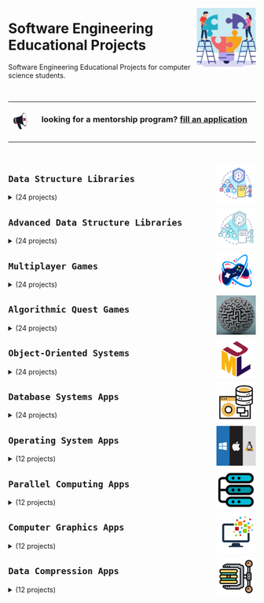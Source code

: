 <a href="/Software-Engineering-Educational-Projects/README.md"><img align="right" width="120" src="/logos/software-engineering-educational-projects.png"></img></a>

# Software Engineering Educational Projects
Software Engineering Educational Projects for computer science students.

<br>
<table>
    <tbody>
<tr>
<td align="center" width="10%"><a href="/Mentorship-Programs/README.md"><img src="/icons/announcement.png" width="100%"></img></a></td>
<td align="center" width="90%"><h3>looking for a mentorship program? <a href="/Mentorship-Programs/README.md">fill an application</a></h3><br></td>
</tr>
    </tbody>
</table>
<br>

<a href="/Software-Engineering-Educational-Projects/README.md"><img align="right" width="80" src="/Software-Engineering-Educational-Projects/logos/data-structure-libraries.png"></img></a>

## `Data Structure Libraries`

<details>
    <summary>(24 projects)</summary>
    <br>
<table>
    <thead>
        <tr>
<th width="120px" align="center">Array Library</th>
<th width="120px" align="center">Stack Array Based Library</th>
<th width="120px" align="center">Queue Array Based Library</th>
<th width="120px" align="center">Deque Array Based Library</th>
<th width="120px" align="center">Linked List Library</th>
<th width="120px" align="center">Stack Linked List Based Library</th>
<th width="120px" align="center">Queue Linked List Based Library</th>
<th width="120px" align="center">Deque Linked List Based Library</th>
        </tr>
    </thead>
    <tbody>
<td align="center"><a href="/Software-Engineering-Educational-Projects/README.md">
<img width="100%" src="/Software-Engineering-Educational-Projects/logos/array-library.png"></img></a></td>
<td align="center"><a href="/Software-Engineering-Educational-Projects/README.md">
<img width="100%" src="/Software-Engineering-Educational-Projects/logos/stack-library.png"></img></a></td>
<td align="center"><a href="/Software-Engineering-Educational-Projects/README.md">
<img width="100%" src="/Software-Engineering-Educational-Projects/logos/queue-library.png"></img></a></td>
<td align="center"><a href="/Software-Engineering-Educational-Projects/README.md">
<img width="100%" src="/Software-Engineering-Educational-Projects/logos/deque-library.png"></img></a></td>
<td align="center"><a href="/Software-Engineering-Educational-Projects/README.md">
<img width="100%" src="/Software-Engineering-Educational-Projects/logos/linked-list-library.png"></img></a></td>
<td align="center"><a href="/Software-Engineering-Educational-Projects/README.md">
<img width="100%" src="/Software-Engineering-Educational-Projects/logos/stack-library.png"></img></a></td>
<td align="center"><a href="/Software-Engineering-Educational-Projects/README.md">
<img width="100%" src="/Software-Engineering-Educational-Projects/logos/queue-library.png"></img></a></td>
<td align="center"><a href="/Software-Engineering-Educational-Projects/README.md">
<img width="100%" src="/Software-Engineering-Educational-Projects/logos/deque-library.png"></img></a></td>
    </tbody>
    <thead>
        <tr>
<th width="120px" align="center">Binary Search Tree Library</th>
<th width="120px" align="center">AVL Tree Library</th>
<th width="120px" align="center">Red Black Tree Library</th>
<th width="120px" align="center">Splay Tree Library</th>
<th width="120px" align="center">Trie Library</th>
<th width="120px" align="center">Disjoint Set Library</th>
<th width="120px" align="center">Segment Tree Library</th>
<th width="120px" align="center">Binary Indexed Tree Library</th>
        </tr>
    </thead>
    <tbody>
<td align="center"><a href="/Software-Engineering-Educational-Projects/README.md">
<img width="100%" src="/Software-Engineering-Educational-Projects/logos/binary-search-tree-library.png"></img></a></td>
<td align="center"><a href="/Software-Engineering-Educational-Projects/README.md">
<img width="100%" src="/Software-Engineering-Educational-Projects/logos/avl-tree-library.png"></img></a></td>
<td align="center"><a href="/Software-Engineering-Educational-Projects/README.md">
<img width="100%" src="/Software-Engineering-Educational-Projects/logos/red-black-tree-library.png"></img></a></td>
<td align="center"><a href="/Software-Engineering-Educational-Projects/README.md">
<img width="100%" src="/Software-Engineering-Educational-Projects/logos/splay-tree-library.png"></img></a></td>
<td align="center"><a href="/Software-Engineering-Educational-Projects/README.md">
<img width="100%" src="/Software-Engineering-Educational-Projects/logos/trie-library.png"></img></a></td>
<td align="center"><a href="/Software-Engineering-Educational-Projects/README.md">
<img width="100%" src="/Software-Engineering-Educational-Projects/logos/disjoint-set-library.png"></img></a></td>
<td align="center"><a href="/Software-Engineering-Educational-Projects/README.md">
<img width="100%" src="/Software-Engineering-Educational-Projects/logos/segment-tree-library.png"></img></a></td>
<td align="center"><a href="/Software-Engineering-Educational-Projects/README.md">
<img width="100%" src="/Software-Engineering-Educational-Projects/logos/binary-indexed-tree-library.png"></img></a></td>
    </tbody>
    <thead>
        <tr>
<th width="120px" align="center">Binary Heap Library</th>
<th width="120px" align="center">Binomial Heap Library</th>
<th width="120px" align="center">Fibonacci Heap Library</th>
<th width="120px" align="center">Pairing Heap Library</th>
<th width="120px" align="center">Hash Map Library</th>
<th width="120px" align="center">Open Addressing Hash Table Library</th>
<th width="120px" align="center">Chained Hash Table Library</th>
<th width="120px" align="center">Double Hashing Hash Table Library</th>
        </tr>
    </thead>
    <tbody>
<td align="center"><a href="/Software-Engineering-Educational-Projects/README.md">
<img width="100%" src="/Software-Engineering-Educational-Projects/logos/binary-heap-library.png"></img></a></td>
<td align="center"><a href="/Software-Engineering-Educational-Projects/README.md">
<img width="100%" src="/Software-Engineering-Educational-Projects/logos/binomial-heap-library.png"></img></a></td>
<td align="center"><a href="/Software-Engineering-Educational-Projects/README.md">
<img width="100%" src="/Software-Engineering-Educational-Projects/logos/fibonacci-heap-library.png"></img></a></td>
<td align="center"><a href="/Software-Engineering-Educational-Projects/README.md">
<img width="100%" src="/Software-Engineering-Educational-Projects/logos/pairing-heap-library.png"></img></a></td>
<td align="center"><a href="/Software-Engineering-Educational-Projects/README.md">
<img width="100%" src="/Software-Engineering-Educational-Projects/logos/hash-map-library.png"></img></a></td>
<td align="center"><a href="/Software-Engineering-Educational-Projects/README.md">
<img width="100%" src="/Software-Engineering-Educational-Projects/logos/open-addressing-hash-table-library.png"></img></a></td>
<td align="center"><a href="/Software-Engineering-Educational-Projects/README.md">
<img width="100%" src="/Software-Engineering-Educational-Projects/logos/chained-hash-table-library.png"></img></a></td>
<td align="center"><a href="/Software-Engineering-Educational-Projects/README.md">
<img width="100%" src="/Software-Engineering-Educational-Projects/logos/double-hashing-hash-table-library.png"></img></a></td>
    </tbody>
</table>
</details>

<a href="/Software-Engineering-Educational-Projects/README.md"><img align="right" width="80" src="/Software-Engineering-Educational-Projects/logos/advanced-data-structure-libraries.png"></img></a>

## `Advanced Data Structure Libraries`

<details>
    <summary>(24 projects)</summary>
    <br>
<table>
    <thead>
        <tr>
<th width="120px" align="center">Treap Library</th>
<th width="120px" align="center">Interval Tree Library</th>
<th width="120px" align="center">K-D Tree Library</th>
<th width="120px" align="center">AA Tree Library</th>
<th width="120px" align="center">Cartesian Tree Library</th>
<th width="120px" align="center">2-3 Tree Library</th>
<th width="120px" align="center">Scapegoat Tree Library</th>
<th width="120px" align="center">Link-Cut Tree Library</th>
        </tr>
    </thead>
    <tbody>
<td align="center"><a href="/Software-Engineering-Educational-Projects/README.md">
<img width="100%" src="/Software-Engineering-Educational-Projects/logos/treap-library.png"></img></a></td>
<td align="center"><a href="/Software-Engineering-Educational-Projects/README.md">
<img width="100%" src="/Software-Engineering-Educational-Projects/logos/interval-tree-library.png"></img></a></td>
<td align="center"><a href="/Software-Engineering-Educational-Projects/README.md">
<img width="100%" src="/Software-Engineering-Educational-Projects/logos/k-d-tree-library.png"></img></a></td>
<td align="center"><a href="/Software-Engineering-Educational-Projects/README.md">
<img width="100%" src="/Software-Engineering-Educational-Projects/logos/aa-tree-library.png"></img></a></td>
<td align="center"><a href="/Software-Engineering-Educational-Projects/README.md">
<img width="100%" src="/Software-Engineering-Educational-Projects/logos/cartesian-tree-library.png"></img></a></td>
<td align="center"><a href="/Software-Engineering-Educational-Projects/README.md">
<img width="100%" src="/Software-Engineering-Educational-Projects/logos/2-3-tree-library.png"></img></a></td>
<td align="center"><a href="/Software-Engineering-Educational-Projects/README.md">
<img width="100%" src="/Software-Engineering-Educational-Projects/logos/scapegoat-tree-library.png"></img></a></td>
<td align="center"><a href="/Software-Engineering-Educational-Projects/README.md">
<img width="100%" src="/Software-Engineering-Educational-Projects/logos/link-cut-tree-library.png"></img></a></td>
    </tbody>
    <thead>
        <tr>
<th width="120px" align="center">Skip List Library</th>
<th width="120px" align="center">B-Tree Library</th>
<th width="120px" align="center">R-Tree Library</th>
<th width="120px" align="center">K-ary Tree Library</th>
<th width="120px" align="center">Cuckoo Hash Table Library</th>
<th width="120px" align="center">Robin Hood Hash Table Library</th>
<th width="120px" align="center">Hopscotch Hash Table Library</th>
<th width="120px" align="center">Dynamic Perfect Hash Table Library</th>
        </tr>
    </thead>
    <tbody>
<td align="center"><a href="/Software-Engineering-Educational-Projects/README.md">
<img width="100%" src="/Software-Engineering-Educational-Projects/logos/skip-list-library.png"></img></a></td>
<td align="center"><a href="/Software-Engineering-Educational-Projects/README.md">
<img width="100%" src="/Software-Engineering-Educational-Projects/logos/b-tree-library.png"></img></a></td>
<td align="center"><a href="/Software-Engineering-Educational-Projects/README.md">
<img width="100%" src="/Software-Engineering-Educational-Projects/logos/r-tree-library.png"></img></a></td>
<td align="center"><a href="/Software-Engineering-Educational-Projects/README.md">
<img width="100%" src="/Software-Engineering-Educational-Projects/logos/k-ary-tree-library.png"></img></a></td>
<td align="center"><a href="/Software-Engineering-Educational-Projects/README.md">
<img width="100%" src="/Software-Engineering-Educational-Projects/logos/cuckoo-hash-table-library.png"></img></a></td>
<td align="center"><a href="/Software-Engineering-Educational-Projects/README.md">
<img width="100%" src="/Software-Engineering-Educational-Projects/logos/robin-hood-hash-table-library.png"></img></a></td>
<td align="center"><a href="/Software-Engineering-Educational-Projects/README.md">
<img width="100%" src="/Software-Engineering-Educational-Projects/logos/hopscotch-hash-table-library.png"></img></a></td>
<td align="center"><a href="/Software-Engineering-Educational-Projects/README.md">
<img width="100%" src="/Software-Engineering-Educational-Projects/logos/dynamic-perfect-hash-table-library.png"></img></a></td>
    </tbody>
    <thead>
        <tr>
<th width="120px" align="center">Suffix Array Library</th>
<th width="120px" align="center">Suffix Tree Library</th>
<th width="120px" align="center">Suffix Automaton Library</th>
<th width="120px" align="center">Sparse Suffix Array/Tree Library</th>
<th width="120px" align="center">Generalized Suffix Array/Tree Library</th>
<th width="120px" align="center">Dynamic Suffix Array/Tree Library</th>
<th width="120px" align="center">Online Suffix Array/Tree Library</th>
<th width="120px" align="center">Compressed Suffix Array/Tree Library</th>
        </tr>
    </thead>
    <tbody>
<td align="center"><a href="/Software-Engineering-Educational-Projects/README.md">
<img width="100%" src="/Software-Engineering-Educational-Projects/logos/suffix-array-library.png"></img></a></td>
<td align="center"><a href="/Software-Engineering-Educational-Projects/README.md">
<img width="100%" src="/Software-Engineering-Educational-Projects/logos/suffix-tree-library.png"></img></a></td>
<td align="center"><a href="/Software-Engineering-Educational-Projects/README.md">
<img width="100%" src="/Software-Engineering-Educational-Projects/logos/suffix-automaton-library.png"></img></a></td>
<td align="center"><a href="/Software-Engineering-Educational-Projects/README.md">
<img width="100%" src="/Software-Engineering-Educational-Projects/logos/sparse-suffix-array-tree-library.png"></img></a></td>
<td align="center"><a href="/Software-Engineering-Educational-Projects/README.md">
<img width="100%" src="/Software-Engineering-Educational-Projects/logos/generalized-suffix-array-tree-library.png"></img></a></td>
<td align="center"><a href="/Software-Engineering-Educational-Projects/README.md">
<img width="100%" src="/Software-Engineering-Educational-Projects/logos/dynamic-suffix-array-tree-library.png"></img></a></td>
<td align="center"><a href="/Software-Engineering-Educational-Projects/README.md">
<img width="100%" src="/Software-Engineering-Educational-Projects/logos/online-suffix-array-tree-library.png"></img></a></td>
<td align="center"><a href="/Software-Engineering-Educational-Projects/README.md">
<img width="100%" src="/Software-Engineering-Educational-Projects/logos/compressed-suffix-array-tree-library.png"></img></a></td>
    </tbody>
</table>
</details>

<a href="/Software-Engineering-Educational-Projects/README.md"><img align="right" width="80" src="/Software-Engineering-Educational-Projects/logos/multiplayer-games.png"></img></a>

## `Multiplayer Games`

<details>
    <summary>(24 projects)</summary>
    <br>
<table>
    <thead>
        <tr>
<th width="120px" align="center">Tic Tac Toe Game</th>
<th width="120px" align="center">SOS Game</th>
<th width="120px" align="center">Reversi Game</th>
<th width="120px" align="center">Draughts Game</th>
<th width="120px" align="center">Ultimate Tic Tac Toe Game</th>
<th width="120px" align="center">Battleship Game</th>
<th width="120px" align="center">Alphago Game</th>
<th width="120px" align="center">Chess Game</th>
        </tr>
    </thead>
    <tbody>
<td align="center"><a href="/Software-Engineering-Educational-Projects/README.md">
<img width="100%" src="/Software-Engineering-Educational-Projects/logos/tic-tac-toe-game.png"></img></a></td>
<td align="center"><a href="/Software-Engineering-Educational-Projects/README.md">
<img width="100%" src="/Software-Engineering-Educational-Projects/logos/sos-game.png"></img></a></td>
<td align="center"><a href="/Software-Engineering-Educational-Projects/README.md">
<img width="100%" src="/Software-Engineering-Educational-Projects/logos/reversi-game.png"></img></a></td>
<td align="center"><a href="/Software-Engineering-Educational-Projects/README.md">
<img width="100%" src="/Software-Engineering-Educational-Projects/logos/draughts-game.png"></img></a></td>
<td align="center"><a href="/Software-Engineering-Educational-Projects/README.md">
<img width="100%" src="/Software-Engineering-Educational-Projects/logos/ultimate-tic-tac-toe-game.png"></img></a></td>
<td align="center"><a href="/Software-Engineering-Educational-Projects/README.md">
<img width="100%" src="/Software-Engineering-Educational-Projects/logos/battleship-game.png"></img></a></td>
<td align="center"><a href="/Software-Engineering-Educational-Projects/README.md">
<img width="100%" src="/Software-Engineering-Educational-Projects/logos/alphago-game.png"></img></a></td>
<td align="center"><a href="/Software-Engineering-Educational-Projects/README.md">
<img width="100%" src="/Software-Engineering-Educational-Projects/logos/chess-game.png"></img></a></td>
    </tbody>
    <thead>
        <tr>
<th width="120px" align="center">Dots and Boxes Game</th>
<th width="120px" align="center">Connect Four Game</th>
<th width="120px" align="center">Gomoku Game</th>
<th width="120px" align="center">Snakes and Ladders Game</th>
<th width="120px" align="center">Hex Game</th>
<th width="120px" align="center">Yahtzee Game</th>
<th width="120px" align="center">Bingo Game</th>
<th width="120px" align="center">Ludo Game</th>
        </tr>
    </thead>
    <tbody>
<td align="center"><a href="/Software-Engineering-Educational-Projects/README.md">
<img width="100%" src="/Software-Engineering-Educational-Projects/logos/dots-and-boxes-game.png"></img></a></td>
<td align="center"><a href="/Software-Engineering-Educational-Projects/README.md">
<img width="100%" src="/Software-Engineering-Educational-Projects/logos/connect-four-game.png"></img></a></td>
<td align="center"><a href="/Software-Engineering-Educational-Projects/README.md">
<img width="100%" src="/Software-Engineering-Educational-Projects/logos/gomoku-game.png"></img></a></td>
<td align="center"><a href="/Software-Engineering-Educational-Projects/README.md">
<img width="100%" src="/Software-Engineering-Educational-Projects/logos/snakes-and-ladders-game.png"></img></a></td>
<td align="center"><a href="/Software-Engineering-Educational-Projects/README.md">
<img width="100%" src="/Software-Engineering-Educational-Projects/logos/hex-game.png"></img></a></td>
<td align="center"><a href="/Software-Engineering-Educational-Projects/README.md">
<img width="100%" src="/Software-Engineering-Educational-Projects/logos/yahtzee-game.png"></img></a></td>
<td align="center"><a href="/Software-Engineering-Educational-Projects/README.md">
<img width="100%" src="/Software-Engineering-Educational-Projects/logos/bingo-game.png"></img></a></td>
<td align="center"><a href="/Software-Engineering-Educational-Projects/README.md">
<img width="100%" src="/Software-Engineering-Educational-Projects/logos/ludo-game.png"></img></a></td>
    </tbody>
    <thead>
        <tr>
<th width="120px" align="center">Pig Dice Game</th>
<th width="120px" align="center">Dice Magic Game</th>
<th width="120px" align="center">Chess Endgame Game</th>
<th width="120px" align="center">Word Search Game</th>
<th width="120px" align="center">Race to 100 Game</th>
<th width="120px" align="center">Farkle Game</th>
<th width="120px" align="center">Knock Out Game</th>
<th width="120px" align="center">Left Center Right Game</th>
        </tr>
    </thead>
    <tbody>
<td align="center"><a href="/Software-Engineering-Educational-Projects/README.md">
<img width="100%" src="/Software-Engineering-Educational-Projects/logos/pig-dice-game.png"></img></a></td>
<td align="center"><a href="/Software-Engineering-Educational-Projects/README.md">
<img width="100%" src="/Software-Engineering-Educational-Projects/logos/dice-magic-game.png"></img></a></td>
<td align="center"><a href="/Software-Engineering-Educational-Projects/README.md">
<img width="100%" src="/Software-Engineering-Educational-Projects/logos/chess-endgame-game.png"></img></a></td>
<td align="center"><a href="/Software-Engineering-Educational-Projects/README.md">
<img width="100%" src="/Software-Engineering-Educational-Projects/logos/word-search-game.png"></img></a></td>
<td align="center"><a href="/Software-Engineering-Educational-Projects/README.md">
<img width="100%" src="/Software-Engineering-Educational-Projects/logos/race-to-100-game.png"></img></a></td>
<td align="center"><a href="/Software-Engineering-Educational-Projects/README.md">
<img width="100%" src="/Software-Engineering-Educational-Projects/logos/farkle-game.png"></img></a></td>
<td align="center"><a href="/Software-Engineering-Educational-Projects/README.md">
<img width="100%" src="/Software-Engineering-Educational-Projects/logos/knock-out-game.png"></img></a></td>
<td align="center"><a href="/Software-Engineering-Educational-Projects/README.md">
<img width="100%" src="/Software-Engineering-Educational-Projects/logos/left-center-right-game.png"></img></a></td>
    </tbody>
</table>
</details>

<a href="/Software-Engineering-Educational-Projects/README.md"><img align="right" width="80" src="/Software-Engineering-Educational-Projects/logos/algorithmic-quest-games.png"></img></a>

## `Algorithmic Quest Games`

<details>
    <summary>(24 projects)</summary>
    <br>
<table>
    <thead>
        <tr>
<th width="120px" align="center">Eight Puzzle Game</th>
<th width="120px" align="center">Sudoku Game</th>
<th width="120px" align="center">Match Cards Game</th>
<th width="120px" align="center">Minesweeper Game</th>
<th width="120px" align="center">Zuma Game</th>
<th width="120px" align="center">Snake Game</th>
<th width="120px" align="center">Cube Block Game</th>
<th width="120px" align="center">Ball Sort Game</th>
        </tr>
    </thead>
    <tbody>
<td align="center"><a href="/Software-Engineering-Educational-Projects/README.md">
<img width="100%" src="/Software-Engineering-Educational-Projects/logos/eight-puzzle-game.png"></img></a></td>
<td align="center"><a href="/Software-Engineering-Educational-Projects/README.md">
<img width="100%" src="/Software-Engineering-Educational-Projects/logos/sudoku-game.png"></img></a></td>
<td align="center"><a href="/Software-Engineering-Educational-Projects/README.md">
<img width="100%" src="/Software-Engineering-Educational-Projects/logos/match-cards-game.png"></img></a></td>
<td align="center"><a href="/Software-Engineering-Educational-Projects/README.md">
<img width="100%" src="/Software-Engineering-Educational-Projects/logos/minesweeper-game.png"></img></a></td>
<td align="center"><a href="/Software-Engineering-Educational-Projects/README.md">
<img width="100%" src="/Software-Engineering-Educational-Projects/logos/zuma-game.png"></img></a></td>
<td align="center"><a href="/Software-Engineering-Educational-Projects/README.md">
<img width="100%" src="/Software-Engineering-Educational-Projects/logos/snake-game.png"></img></a></td>
<td align="center"><a href="/Software-Engineering-Educational-Projects/README.md">
<img width="100%" src="/Software-Engineering-Educational-Projects/logos/cube-block-game.png"></img></a></td>
<td align="center"><a href="/Software-Engineering-Educational-Projects/README.md">
<img width="100%" src="/Software-Engineering-Educational-Projects/logos/ball-sort-game.png"></img></a></td>
    </tbody>
    <thead>
        <tr>
<th width="120px" align="center">2048 Game</th>
<th width="120px" align="center">Merge Wood Game</th>
<th width="120px" align="center">Merge Block Game</th>
<th width="120px" align="center">2248 Game</th>
<th width="120px" align="center">Pacman Game</th>
<th width="120px" align="center">Maze Game</th>
<th width="120px" align="center">Knights Tour Game</th>
<th width="120px" align="center">Eight Queens Game</th>
        </tr>
    </thead>
    <tbody>
<td align="center"><a href="/Software-Engineering-Educational-Projects/README.md">
<img width="100%" src="/Software-Engineering-Educational-Projects/logos/2048-game.png"></img></a></td>
<td align="center"><a href="/Software-Engineering-Educational-Projects/README.md">
<img width="100%" src="/Software-Engineering-Educational-Projects/logos/merge-wood-game.png"></img></a></td>
<td align="center"><a href="/Software-Engineering-Educational-Projects/README.md">
<img width="100%" src="/Software-Engineering-Educational-Projects/logos/merge-block-game.png"></img></a></td>
<td align="center"><a href="/Software-Engineering-Educational-Projects/README.md">
<img width="100%" src="/Software-Engineering-Educational-Projects/logos/2248-game.png"></img></a></td>
<td align="center"><a href="/Software-Engineering-Educational-Projects/README.md">
<img width="100%" src="/Software-Engineering-Educational-Projects/logos/pacman-game.png"></img></a></td>
<td align="center"><a href="/Software-Engineering-Educational-Projects/README.md">
<img width="100%" src="/Software-Engineering-Educational-Projects/logos/maze-game.png"></img></a></td>
<td align="center"><a href="/Software-Engineering-Educational-Projects/README.md">
<img width="100%" src="/Software-Engineering-Educational-Projects/logos/knights-tour-game.png"></img></a></td>
<td align="center"><a href="/Software-Engineering-Educational-Projects/README.md">
<img width="100%" src="/Software-Engineering-Educational-Projects/logos/eight-queens-game.png"></img></a></td>
    </tbody>
    <thead>
        <tr>
<th width="120px" align="center">Multi Sudoku Game</th>
<th width="120px" align="center">Slitherlink Game</th>
<th width="120px" align="center">Make Ten Drop Game</th>
<th width="120px" align="center">Spots Connect Game</th>
<th width="120px" align="center">Blokus Game</th>
<th width="120px" align="center">Blockudoku Game</th>
<th width="120px" align="center">Fruit Master Game</th>
<th width="120px" align="center">Bubble Poke Game</th>
        </tr>
    </thead>
    <tbody>
<td align="center"><a href="/Software-Engineering-Educational-Projects/README.md">
<img width="100%" src="/Software-Engineering-Educational-Projects/logos/multi-sudoku-game.png"></img></a></td>
<td align="center"><a href="/Software-Engineering-Educational-Projects/README.md">
<img width="100%" src="/Software-Engineering-Educational-Projects/logos/slitherlink-game.png"></img></a></td>
<td align="center"><a href="/Software-Engineering-Educational-Projects/README.md">
<img width="100%" src="/Software-Engineering-Educational-Projects/logos/make-ten-drop-game.png"></img></a></td>
<td align="center"><a href="/Software-Engineering-Educational-Projects/README.md">
<img width="100%" src="/Software-Engineering-Educational-Projects/logos/spots-connect-game.png"></img></a></td>
<td align="center"><a href="/Software-Engineering-Educational-Projects/README.md">
<img width="100%" src="/Software-Engineering-Educational-Projects/logos/blokus-game.png"></img></a></td>
<td align="center"><a href="/Software-Engineering-Educational-Projects/README.md">
<img width="100%" src="/Software-Engineering-Educational-Projects/logos/blockudoku-game.png"></img></a></td>
<td align="center"><a href="/Software-Engineering-Educational-Projects/README.md">
<img width="100%" src="/Software-Engineering-Educational-Projects/logos/fruit-master-game.png"></img></a></td>
<td align="center"><a href="/Software-Engineering-Educational-Projects/README.md">
<img width="100%" src="/Software-Engineering-Educational-Projects/logos/bubble-poke-game.png"></img></a></td>
    </tbody>
</table>
</details>

<a href="/Software-Engineering-Educational-Projects/README.md"><img align="right" width="80" src="/Software-Engineering-Educational-Projects/logos/object-oriented-systems.png"></img></a>

## `Object-Oriented Systems`

<details>
    <summary>(24 projects)</summary>
    <br>
<table>
    <thead>
        <tr>
<th width="120px" align="center">Mobile Contacts System</th>
<th width="120px" align="center">Restaurant Orders System</th>
<th width="120px" align="center">Issue Tracking System</th>
<th width="120px" align="center">Ticketing System</th>
<th width="120px" align="center">Equation Solver</th>
<th width="120px" align="center">Airport System</th>
<th width="120px" align="center">Company System</th>
<th width="120px" align="center">School System</th>
        </tr>
    </thead>
    <tbody>
<td align="center"><a href="/Software-Engineering-Educational-Projects/README.md">
<img width="100%" src="/Software-Engineering-Educational-Projects/logos/mobile-contacts-system.png"></img></a></td>
<td align="center"><a href="/Software-Engineering-Educational-Projects/README.md">
<img width="100%" src="/Software-Engineering-Educational-Projects/logos/restaurant-orders-system.png"></img></a></td>
<td align="center"><a href="/Software-Engineering-Educational-Projects/README.md">
<img width="100%" src="/Software-Engineering-Educational-Projects/logos/issue-tracking-system.png"></img></a></td>
<td align="center"><a href="/Software-Engineering-Educational-Projects/README.md">
<img width="100%" src="/Software-Engineering-Educational-Projects/logos/ticketing-system.png"></img></a></td>
<td align="center"><a href="/Software-Engineering-Educational-Projects/README.md">
<img width="100%" src="/Software-Engineering-Educational-Projects/logos/equation-solver.png"></img></a></td>
<td align="center"><a href="/Software-Engineering-Educational-Projects/README.md">
<img width="100%" src="/Software-Engineering-Educational-Projects/logos/airport-system.png"></img></a></td>
<td align="center"><a href="/Software-Engineering-Educational-Projects/README.md">
<img width="100%" src="/Software-Engineering-Educational-Projects/logos/company-system.png"></img></a></td>
<td align="center"><a href="/Software-Engineering-Educational-Projects/README.md">
<img width="100%" src="/Software-Engineering-Educational-Projects/logos/school-system.png"></img></a></td>
    </tbody>
    <thead>
        <tr>
<th width="120px" align="center">Library System</th>
<th width="120px" align="center">Bank System</th>
<th width="120px" align="center">Champions League System</th>
<th width="120px" align="center">Building System</th>
<th width="120px" align="center">Hospital System</th>
<th width="120px" align="center">University System</th>
<th width="120px" align="center">Cinema System</th>
<th width="120px" align="center">E-Commerce System</th>
        </tr>
    </thead>
    <tbody>
<td align="center"><a href="/Software-Engineering-Educational-Projects/README.md">
<img width="100%" src="/Software-Engineering-Educational-Projects/logos/library-system.png"></img></a></td>
<td align="center"><a href="/Software-Engineering-Educational-Projects/README.md">
<img width="100%" src="/Software-Engineering-Educational-Projects/logos/bank-system.png"></img></a></td>
<td align="center"><a href="/Software-Engineering-Educational-Projects/README.md">
<img width="100%" src="/Software-Engineering-Educational-Projects/logos/champions-league-system.png"></img></a></td>
<td align="center"><a href="/Software-Engineering-Educational-Projects/README.md">
<img width="100%" src="/Software-Engineering-Educational-Projects/logos/building-system.png"></img></a></td>
<td align="center"><a href="/Software-Engineering-Educational-Projects/README.md">
<img width="100%" src="/Software-Engineering-Educational-Projects/logos/hospital-system.png"></img></a></td>
<td align="center"><a href="/Software-Engineering-Educational-Projects/README.md">
<img width="100%" src="/Software-Engineering-Educational-Projects/logos/university-system.png"></img></a></td>
<td align="center"><a href="/Software-Engineering-Educational-Projects/README.md">
<img width="100%" src="/Software-Engineering-Educational-Projects/logos/cinema-system.png"></img></a></td>
<td align="center"><a href="/Software-Engineering-Educational-Projects/README.md">
<img width="100%" src="/Software-Engineering-Educational-Projects/logos/e-commerce-system.png"></img></a></td>
    </tbody>
    <thead>
        <tr>
<th width="120px" align="center">Cooking System</th>
<th width="120px" align="center">Clinic System</th>
<th width="120px" align="center">Hotel System</th>
<th width="120px" align="center">Radio System</th>
<th width="120px" align="center">Railway Station System</th>
<th width="120px" align="center">Theater System</th>
<th width="120px" align="center">Grid Games</th>
<th width="120px" align="center">Dice Games</th>
        </tr>
    </thead>
    <tbody>
<td align="center"><a href="/Software-Engineering-Educational-Projects/README.md">
<img width="100%" src="/Software-Engineering-Educational-Projects/logos/cooking-system.png"></img></a></td>
<td align="center"><a href="/Software-Engineering-Educational-Projects/README.md">
<img width="100%" src="/Software-Engineering-Educational-Projects/logos/clinic-system.png"></img></a></td>
<td align="center"><a href="/Software-Engineering-Educational-Projects/README.md">
<img width="100%" src="/Software-Engineering-Educational-Projects/logos/hotel-system.png"></img></a></td>
<td align="center"><a href="/Software-Engineering-Educational-Projects/README.md">
<img width="100%" src="/Software-Engineering-Educational-Projects/logos/radio-system.png"></img></a></td>
<td align="center"><a href="/Software-Engineering-Educational-Projects/README.md">
<img width="100%" src="/Software-Engineering-Educational-Projects/logos/railway-station-system.png"></img></a></td>
<td align="center"><a href="/Software-Engineering-Educational-Projects/README.md">
<img width="100%" src="/Software-Engineering-Educational-Projects/logos/theater-system.png"></img></a></td>
<td align="center"><a href="/Software-Engineering-Educational-Projects/README.md">
<img width="100%" src="/Software-Engineering-Educational-Projects/logos/grid-games.png"></img></a></td>
<td align="center"><a href="/Software-Engineering-Educational-Projects/README.md">
<img width="100%" src="/Software-Engineering-Educational-Projects/logos/dice-games.png"></img></a></td>
    </tbody>
</table>
</details>

<a href="/Software-Engineering-Educational-Projects/README.md"><img align="right" width="80" src="/Software-Engineering-Educational-Projects/logos/database-systems-apps.png"></img></a>

## `Database Systems Apps`

<details>
    <summary>(24 projects)</summary>
    <br>
<table>
    <thead>
        <tr>
<th width="120px" align="center">Mobile Contacts System</th>
<th width="120px" align="center">Restaurant Orders System</th>
<th width="120px" align="center">Issue Tracking System</th>
<th width="120px" align="center">Ticketing System</th>
<th width="120px" align="center">Equation Solver</th>
<th width="120px" align="center">Airport System</th>
<th width="120px" align="center">Company System</th>
<th width="120px" align="center">School System</th>
        </tr>
    </thead>
    <tbody>
<td align="center"><a href="/Software-Engineering-Educational-Projects/README.md">
<img width="100%" src="/Software-Engineering-Educational-Projects/logos/mobile-contacts-system.png"></img></a></td>
<td align="center"><a href="/Software-Engineering-Educational-Projects/README.md">
<img width="100%" src="/Software-Engineering-Educational-Projects/logos/restaurant-orders-system.png"></img></a></td>
<td align="center"><a href="/Software-Engineering-Educational-Projects/README.md">
<img width="100%" src="/Software-Engineering-Educational-Projects/logos/issue-tracking-system.png"></img></a></td>
<td align="center"><a href="/Software-Engineering-Educational-Projects/README.md">
<img width="100%" src="/Software-Engineering-Educational-Projects/logos/ticketing-system.png"></img></a></td>
<td align="center"><a href="/Software-Engineering-Educational-Projects/README.md">
<img width="100%" src="/Software-Engineering-Educational-Projects/logos/equation-solver.png"></img></a></td>
<td align="center"><a href="/Software-Engineering-Educational-Projects/README.md">
<img width="100%" src="/Software-Engineering-Educational-Projects/logos/airport-system.png"></img></a></td>
<td align="center"><a href="/Software-Engineering-Educational-Projects/README.md">
<img width="100%" src="/Software-Engineering-Educational-Projects/logos/company-system.png"></img></a></td>
<td align="center"><a href="/Software-Engineering-Educational-Projects/README.md">
<img width="100%" src="/Software-Engineering-Educational-Projects/logos/school-system.png"></img></a></td>
    </tbody>
    <thead>
        <tr>
<th width="120px" align="center">Library System</th>
<th width="120px" align="center">Bank System</th>
<th width="120px" align="center">Champions League System</th>
<th width="120px" align="center">Building System</th>
<th width="120px" align="center">Hospital System</th>
<th width="120px" align="center">University System</th>
<th width="120px" align="center">Cinema System</th>
<th width="120px" align="center">E-Commerce System</th>
        </tr>
    </thead>
    <tbody>
<td align="center"><a href="/Software-Engineering-Educational-Projects/README.md">
<img width="100%" src="/Software-Engineering-Educational-Projects/logos/library-system.png"></img></a></td>
<td align="center"><a href="/Software-Engineering-Educational-Projects/README.md">
<img width="100%" src="/Software-Engineering-Educational-Projects/logos/bank-system.png"></img></a></td>
<td align="center"><a href="/Software-Engineering-Educational-Projects/README.md">
<img width="100%" src="/Software-Engineering-Educational-Projects/logos/champions-league-system.png"></img></a></td>
<td align="center"><a href="/Software-Engineering-Educational-Projects/README.md">
<img width="100%" src="/Software-Engineering-Educational-Projects/logos/building-system.png"></img></a></td>
<td align="center"><a href="/Software-Engineering-Educational-Projects/README.md">
<img width="100%" src="/Software-Engineering-Educational-Projects/logos/hospital-system.png"></img></a></td>
<td align="center"><a href="/Software-Engineering-Educational-Projects/README.md">
<img width="100%" src="/Software-Engineering-Educational-Projects/logos/university-system.png"></img></a></td>
<td align="center"><a href="/Software-Engineering-Educational-Projects/README.md">
<img width="100%" src="/Software-Engineering-Educational-Projects/logos/cinema-system.png"></img></a></td>
<td align="center"><a href="/Software-Engineering-Educational-Projects/README.md">
<img width="100%" src="/Software-Engineering-Educational-Projects/logos/e-commerce-system.png"></img></a></td>
    </tbody>
    <thead>
        <tr>
<th width="120px" align="center">Cooking System</th>
<th width="120px" align="center">Clinic System</th>
<th width="120px" align="center">Hotel System</th>
<th width="120px" align="center">Radio System</th>
<th width="120px" align="center">Railway Station System</th>
<th width="120px" align="center">Theater System</th>
<th width="120px" align="center">Grid Games</th>
<th width="120px" align="center">Dice Games</th>
        </tr>
    </thead>
    <tbody>
<td align="center"><a href="/Software-Engineering-Educational-Projects/README.md">
<img width="100%" src="/Software-Engineering-Educational-Projects/logos/cooking-system.png"></img></a></td>
<td align="center"><a href="/Software-Engineering-Educational-Projects/README.md">
<img width="100%" src="/Software-Engineering-Educational-Projects/logos/clinic-system.png"></img></a></td>
<td align="center"><a href="/Software-Engineering-Educational-Projects/README.md">
<img width="100%" src="/Software-Engineering-Educational-Projects/logos/hotel-system.png"></img></a></td>
<td align="center"><a href="/Software-Engineering-Educational-Projects/README.md">
<img width="100%" src="/Software-Engineering-Educational-Projects/logos/radio-system.png"></img></a></td>
<td align="center"><a href="/Software-Engineering-Educational-Projects/README.md">
<img width="100%" src="/Software-Engineering-Educational-Projects/logos/railway-station-system.png"></img></a></td>
<td align="center"><a href="/Software-Engineering-Educational-Projects/README.md">
<img width="100%" src="/Software-Engineering-Educational-Projects/logos/theater-system.png"></img></a></td>
<td align="center"><a href="/Software-Engineering-Educational-Projects/README.md">
<img width="100%" src="/Software-Engineering-Educational-Projects/logos/grid-games.png"></img></a></td>
<td align="center"><a href="/Software-Engineering-Educational-Projects/README.md">
<img width="100%" src="/Software-Engineering-Educational-Projects/logos/dice-games.png"></img></a></td>
    </tbody>
</table>
</details>

<a href="/Software-Engineering-Educational-Projects/README.md"><img align="right" width="80" src="/Software-Engineering-Educational-Projects/logos/operating-system-apps.png"></img></a>

## `Operating System Apps`

<details>
    <summary>(12 projects)</summary>
    <br>
<table>
    <thead>
        <tr>
<th width="120px" align="center">Simple Shell</th>
<th width="120px" align="center">File System Simulator</th>
<th width="120px" align="center">Multithreading Library</th>
<th width="120px" align="center">File Compression Library</th>
<th width="120px" align="center">Process Scheduler Simulator</th>
<th width="120px" align="center">Memory Management System</th>
<th width="120px" align="center">Memory Leak Detector</th>
<th width="120px" align="center">System Monitoring Tool</th>
        </tr>
    </thead>
    <tbody>
<td align="center"><a href="/Software-Engineering-Educational-Projects/README.md">
<img width="100%" src="/Software-Engineering-Educational-Projects/logos/simple-shell.png"></img></a></td>
<td align="center"><a href="/Software-Engineering-Educational-Projects/README.md">
<img width="100%" src="/Software-Engineering-Educational-Projects/logos/file-system-simulator.png"></img></a></td>
<td align="center"><a href="/Software-Engineering-Educational-Projects/README.md">
<img width="100%" src="/Software-Engineering-Educational-Projects/logos/multithreading-library.png"></img></a></td>
<td align="center"><a href="/Software-Engineering-Educational-Projects/README.md">
<img width="100%" src="/Software-Engineering-Educational-Projects/logos/file-compression-library.png"></img></a></td>
<td align="center"><a href="/Software-Engineering-Educational-Projects/README.md">
<img width="100%" src="/Software-Engineering-Educational-Projects/logos/process-scheduler-simulator.png"></img></a></td>
<td align="center"><a href="/Software-Engineering-Educational-Projects/README.md">
<img width="100%" src="/Software-Engineering-Educational-Projects/logos/memory-management-system.png"></img></a></td>
<td align="center"><a href="/Software-Engineering-Educational-Projects/README.md">
<img width="100%" src="/Software-Engineering-Educational-Projects/logos/memory-leak-detector.png"></img></a></td>
<td align="center"><a href="/Software-Engineering-Educational-Projects/README.md">
<img width="100%" src="/Software-Engineering-Educational-Projects/logos/system-monitoring-tool.png"></img></a></td>
    </tbody>
    <thead>
        <tr>
<th width="120px" align="center">Page Replacement Simulator</th>
<th width="120px" align="center">Network Stack Simulator</th>
<th width="120px" align="center">Containerization System</th>
<th width="120px" align="center">Virtual Machine Manager</th>
        </tr>
    </thead>
    <tbody>
<td align="center"><a href="/Software-Engineering-Educational-Projects/README.md">
<img width="100%" src="/Software-Engineering-Educational-Projects/logos/page-replacement-simulator.png"></img></a></td>
<td align="center"><a href="/Software-Engineering-Educational-Projects/README.md">
<img width="100%" src="/Software-Engineering-Educational-Projects/logos/network-stack-simulator.png"></img></a></td>
<td align="center"><a href="/Software-Engineering-Educational-Projects/README.md">
<img width="100%" src="/Software-Engineering-Educational-Projects/logos/containerization-system.png"></img></a></td>
<td align="center"><a href="/Software-Engineering-Educational-Projects/README.md">
<img width="100%" src="/Software-Engineering-Educational-Projects/logos/virtual-machine-manager.png"></img></a></td>
    </tbody>
</table>
</details>

<a href="/Software-Engineering-Educational-Projects/README.md"><img align="right" width="80" src="/Software-Engineering-Educational-Projects/logos/parallel-computing-apps.png"></img></a>

## `Parallel Computing Apps`

<details>
    <summary>(12 projects)</summary>
    <br>
<table>
    <thead>
        <tr>
<th width="120px" align="center">Parallel STLs</th>
<th width="120px" align="center">Parallel 1 Player Games</th>
<th width="120px" align="center">Parallel 2 Player Games</th>
<th width="120px" align="center">Parallel 4 Player Games</th>
<th width="120px" align="center">Parallel Searching Algorithms</th>
<th width="120px" align="center">Parallel Sorting Algorithms</th>
<th width="120px" align="center">Parallel Matrix Calculator</th>
<th width="120px" align="center">Parallel Graph Algorithms</th>
        </tr>
    </thead>
    <tbody>
<td align="center"><a href="/Software-Engineering-Educational-Projects/README.md">
<img width="100%" src="/Software-Engineering-Educational-Projects/logos/parallel-stls.png"></img></a></td>
<td align="center"><a href="/Software-Engineering-Educational-Projects/README.md">
<img width="100%" src="/Software-Engineering-Educational-Projects/logos/parallel-1-player-games.png"></img></a></td>
<td align="center"><a href="/Software-Engineering-Educational-Projects/README.md">
<img width="100%" src="/Software-Engineering-Educational-Projects/logos/parallel-2-player-games.png"></img></a></td>
<td align="center"><a href="/Software-Engineering-Educational-Projects/README.md">
<img width="100%" src="/Software-Engineering-Educational-Projects/logos/parallel-4-player-games.png"></img></a></td>
<td align="center"><a href="/Software-Engineering-Educational-Projects/README.md">
<img width="100%" src="/Software-Engineering-Educational-Projects/logos/parallel-searching-algorithms.png"></img></a></td>
<td align="center"><a href="/Software-Engineering-Educational-Projects/README.md">
<img width="100%" src="/Software-Engineering-Educational-Projects/logos/parallel-sorting-algorithms.png"></img></a></td>
<td align="center"><a href="/Software-Engineering-Educational-Projects/README.md">
<img width="100%" src="/Software-Engineering-Educational-Projects/logos/parallel-matrix-calculator.png"></img></a></td>
<td align="center"><a href="/Software-Engineering-Educational-Projects/README.md">
<img width="100%" src="/Software-Engineering-Educational-Projects/logos/parallel-graph-algorithms.png"></img></a></td>
    </tbody>
    <thead>
        <tr>
<th width="120px" align="center">Parallel Genetic Algorithms</th>
<th width="120px" align="center">Parallel Directory Processing</th>
<th width="120px" align="center">Parallel Painting Tool</th>
<th width="120px" align="center">Parallel Docs Processing</th>
        </tr>
    </thead>
    <tbody>
<td align="center"><a href="/Software-Engineering-Educational-Projects/README.md">
<img width="100%" src="/Software-Engineering-Educational-Projects/logos/parallel-genetic-algorithms.png"></img></a></td>
<td align="center"><a href="/Software-Engineering-Educational-Projects/README.md">
<img width="100%" src="/Software-Engineering-Educational-Projects/logos/parallel-directory-processing.png"></img></a></td>
<td align="center"><a href="/Software-Engineering-Educational-Projects/README.md">
<img width="100%" src="/Software-Engineering-Educational-Projects/logos/parallel-painting-tool.png"></img></a></td>
<td align="center"><a href="/Software-Engineering-Educational-Projects/README.md">
<img width="100%" src="/Software-Engineering-Educational-Projects/logos/parallel-docs-processing.png"></img></a></td>
    </tbody>
</table>
</details>

<a href="/Software-Engineering-Educational-Projects/README.md"><img align="right" width="80" src="/Software-Engineering-Educational-Projects/logos/computer-graphics-apps.png"></img></a>

## `Computer Graphics Apps`

<details>
    <summary>(12 projects)</summary>
    <br>
<table>
    <thead>
        <tr>
<th width="120px" align="center">Bus Stop Simulation</th>
<th width="120px" align="center">Space Fighter Jet</th>
<th width="120px" align="center">Racing Bicycle</th>
<th width="120px" align="center">Classic Fifa</th>
<th width="120px" align="center">Mini Radar</th>
<th width="120px" align="center">Ping Pong</th>
<th width="120px" align="center">Rocket Launching</th>
<th width="120px" align="center">Brick Breaker</th>
        </tr>
    </thead>
    <tbody>
<td align="center"><a href="/Software-Engineering-Educational-Projects/README.md">
<img width="100%" src="/Software-Engineering-Educational-Projects/logos/bus-stop-simulation.png"></img></a></td>
<td align="center"><a href="/Software-Engineering-Educational-Projects/README.md">
<img width="100%" src="/Software-Engineering-Educational-Projects/logos/space-fighter-jet.png"></img></a></td>
<td align="center"><a href="/Software-Engineering-Educational-Projects/README.md">
<img width="100%" src="/Software-Engineering-Educational-Projects/logos/racing-bicycle.png"></img></a></td>
<td align="center"><a href="/Software-Engineering-Educational-Projects/README.md">
<img width="100%" src="/Software-Engineering-Educational-Projects/logos/classic-fifa.png"></img></a></td>
<td align="center"><a href="/Software-Engineering-Educational-Projects/README.md">
<img width="100%" src="/Software-Engineering-Educational-Projects/logos/mini-radar.png"></img></a></td>
<td align="center"><a href="/Software-Engineering-Educational-Projects/README.md">
<img width="100%" src="/Software-Engineering-Educational-Projects/logos/ping-pong.png"></img></a></td>
<td align="center"><a href="/Software-Engineering-Educational-Projects/README.md">
<img width="100%" src="/Software-Engineering-Educational-Projects/logos/rocket-launching.png"></img></a></td>
<td align="center"><a href="/Software-Engineering-Educational-Projects/README.md">
<img width="100%" src="/Software-Engineering-Educational-Projects/logos/brick-breaker.png"></img></a></td>
    </tbody>
    <thead>
        <tr>
<th width="120px" align="center">Walking Robot</th>
<th width="120px" align="center">Solar System</th>
<th width="120px" align="center">Racing Car</th>
<th width="120px" align="center">Airplane Simulator</th>
        </tr>
    </thead>
    <tbody>
<td align="center"><a href="/Software-Engineering-Educational-Projects/README.md">
<img width="100%" src="/Software-Engineering-Educational-Projects/logos/walking-robot.png"></img></a></td>
<td align="center"><a href="/Software-Engineering-Educational-Projects/README.md">
<img width="100%" src="/Software-Engineering-Educational-Projects/logos/solar-system.png"></img></a></td>
<td align="center"><a href="/Software-Engineering-Educational-Projects/README.md">
<img width="100%" src="/Software-Engineering-Educational-Projects/logos/racing-car.png"></img></a></td>
<td align="center"><a href="/Software-Engineering-Educational-Projects/README.md">
<img width="100%" src="/Software-Engineering-Educational-Projects/logos/airplane-simulator.png"></img></a></td>
    </tbody>
</table>
</details>

<a href="/Software-Engineering-Educational-Projects/README.md"><img align="right" width="80" src="/Software-Engineering-Educational-Projects/logos/data-compression-apps.png"></img></a>

## `Data Compression Apps`

<details>
    <summary>(12 projects)</summary>
    <br>
<table>
    <thead>
        <tr>
<th width="120px" align="center">LZ Algorithms</th>
<th width="120px" align="center">Huffman Coding Algorithms</th>
<th width="120px" align="center">RLE and AC Algorithms</th>
<th width="120px" align="center">BWT, BZIP2, DEFLATE Algorithms</th>
<th width="120px" align="center">JPEG and PNG Algorithms</th>
<th width="120px" align="center">GIF and TIFF Algorithms</th>
<th width="120px" align="center">BMP and HEIC Algorithms</th>
<th width="120px" align="center">AVIF and WebP Algorithms</th>
        </tr>
    </thead>
    <tbody>
<td align="center"><a href="/Software-Engineering-Educational-Projects/README.md">
<img width="100%" src="/Software-Engineering-Educational-Projects/logos/lz-algo.png"></img></a></td>
<td align="center"><a href="/Software-Engineering-Educational-Projects/README.md">
<img width="100%" src="/Software-Engineering-Educational-Projects/logos/huffman-coding-algo.png"></img></a></td>
<td align="center"><a href="/Software-Engineering-Educational-Projects/README.md">
<img width="100%" src="/Software-Engineering-Educational-Projects/logos/rle-ac-algo.png"></img></a></td>
<td align="center"><a href="/Software-Engineering-Educational-Projects/README.md">
<img width="100%" src="/Software-Engineering-Educational-Projects/logos/bwt-bzip2-deflate-algo.png"></img></a></td>
<td align="center"><a href="/Software-Engineering-Educational-Projects/README.md">
<img width="100%" src="/Software-Engineering-Educational-Projects/logos/jpeg-png-algo.png"></img></a></td>
<td align="center"><a href="/Software-Engineering-Educational-Projects/README.md">
<img width="100%" src="/Software-Engineering-Educational-Projects/logos/gif-tiff-algo.png"></img></a></td>
<td align="center"><a href="/Software-Engineering-Educational-Projects/README.md">
<img width="100%" src="/Software-Engineering-Educational-Projects/logos/bmp-heic-algo.png"></img></a></td>
<td align="center"><a href="/Software-Engineering-Educational-Projects/README.md">
<img width="100%" src="/Software-Engineering-Educational-Projects/logos/avif-webp-algo.png"></img></a></td>
    </tbody>
    <thead>
        <tr>
<th width="120px" align="center">FLAC and ALAC Algorithms</th>
<th width="120px" align="center">MP3 and AAC Algorithms</th>
<th width="120px" align="center">AMR, Opus, Speex Algorithms</th>
<th width="120px" align="center">GSM 6.10, G.711, G.729 Algorithms</th>
        </tr>
    </thead>
    <tbody>
<td align="center"><a href="/Software-Engineering-Educational-Projects/README.md">
<img width="100%" src="/Software-Engineering-Educational-Projects/logos/flac-alac-algo.png"></img></a></td>
<td align="center"><a href="/Software-Engineering-Educational-Projects/README.md">
<img width="100%" src="/Software-Engineering-Educational-Projects/logos/mp3-aac-algo.png"></img></a></td>
<td align="center"><a href="/Software-Engineering-Educational-Projects/README.md">
<img width="100%" src="/Software-Engineering-Educational-Projects/logos/amr-opus-speex-algo.png"></img></a></td>
<td align="center"><a href="/Software-Engineering-Educational-Projects/README.md">
<img width="100%" src="/Software-Engineering-Educational-Projects/logos/gsm610-g711-g729-algo.png"></img></a></td>
    </tbody>
</table>
</details>
